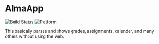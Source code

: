 # AlmaApp

![Build Status](https://img.shields.io/badge/Build-passing-brightgreen.svg)
![Platform](https://img.shields.io/badge/Platform-android-green.svg)

This basically parses and shows grades, assignments, calender, and many others without using the web.
